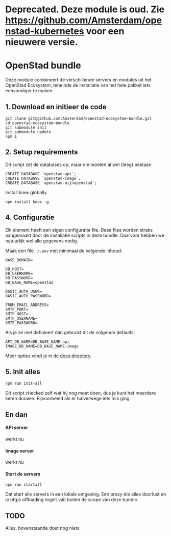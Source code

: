 # Deprecated. Deze module is oud. Zie https://github.com/Amsterdam/openstad-kubernetes voor een nieuwere versie.

# OpenStad bundle

Deze module combineert de verschillende servers en modules uit het OpenStad Ecosystem, teneinde de installatie van het hele pakket iets eenvoudiger te maken.

## 1. Download en initieer de code

```
git clone git@github.com:Amsterdam/openstad-ecosystem-bundle.git
cd openstad-ecosystem-bundle
git submodule init
git submodule update
npm i
```

## 2. Setup requirements

Dit script zet de databases op, maar die moeten al wel (leeg) bestaan.

```
CREATE DATABASE `openstad-api`;
CREATE DATABASE `openstad-image`;
CREATE DATABASE `openstad-mijnopenstad`;
```

Install knex globally
```
npm install knex -g
```

## 4. Configuratie

Elk element heeft een eigen configuratie file. Deze files worden straks aangemaakt door de installatie scripts in deze bundle. Daarvoor hebben we natuurlijk wel alle gegevens nodig.

Maak een file `./.env` met minimaal de volgende inhoud:

```
BASE_DOMAIN=

DB_HOST=
DB_USERNAME=
DB_PASSWORD=
DB_BASE_NAME=openstad

BASIC_AUTH_USER=
BASIC_AUTH_PASSWORD=

FROM_EMAIL_ADDRESS=
SMTP_PORT=
SMTP_HOST=
SMTP_USERNAME=
SMTP_PASSWORD=
```

Als je ze niet definieert dan gebruikt dit de volgende defaults:

```
API_DB_NAME=DB_BASE_NAME-api
IMAGE_DB_NAME=DB_BASE_NAME-image
```

Meer opties vindt je in de [docs directory](doc/env.md).

## 5. Init alles

```
npm run init-all
```

Dit script checked zelf wat hij nog moet doen, dus je kunt het meerdere keren draaien. Bijvoorbeeld als er halverwege iets mis ging.




## En dan



#### API server
werkt nu

#### Image server
werkt nu

#### Start de servers

```
npm run startall
```

Dat start alle servers in een lokale omgeving. Een proxy die alles doorlust en je https offloading regelt valt buiten de scope van deze bundle.




## TODO

Alles, bovenstaande doet nog niets

